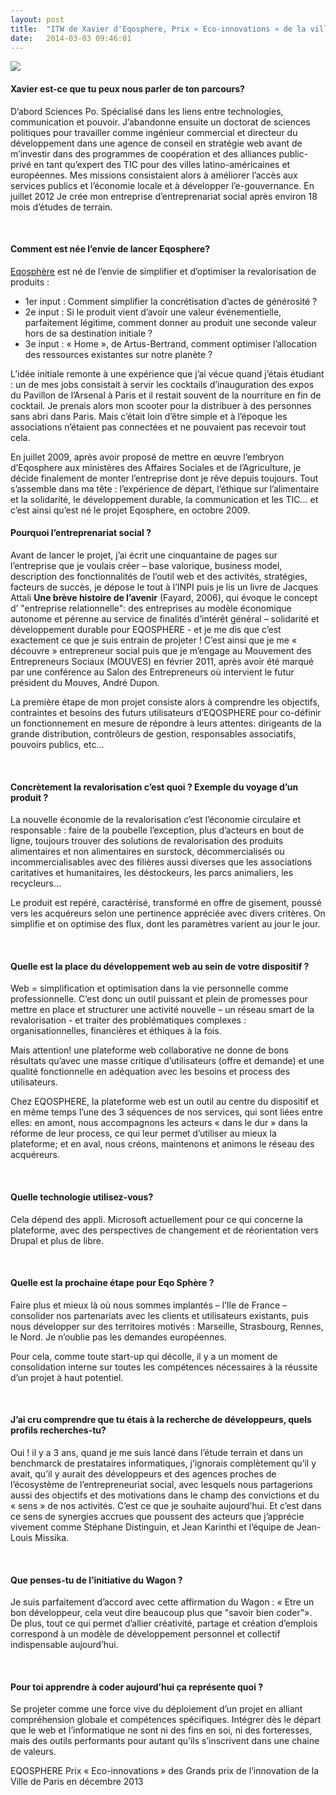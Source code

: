 ```yaml
---
layout: post
title:  "ITW de Xavier d'Eqosphere, Prix « Eco-innovations » de la ville de Paris"
date:   2014-03-03 09:46:01
---
```



<div class="row-fluid">
	<div class="span6" style="padding-right:20px;">
		<img src="https://dl.dropboxusercontent.com/u/29947758/xavier-corval.jpeg"><br/>
	</div>
	<div class="span6">
	  <h4>Xavier est-ce que tu peux nous parler de ton parcours? </h4>
	  <p>D’abord Sciences Po. Spécialisé dans les liens entre technologies, communication et pouvoir. J’abandonne  ensuite un doctorat de sciences politiques pour travailler comme ingénieur commercial et directeur du développement dans une agence de conseil en stratégie web avant de m’investir dans des programmes de coopération et des alliances public-privé en tant qu’expert des TIC pour des villes latino-américaines et européennes. Mes missions consistaient alors à améliorer l’accès aux services publics et l’économie locale et à développer l’e-gouvernance. En juillet 2012 Je crée mon entreprise d’entreprenariat social après environ 18 mois d’études de terrain.</p>	 
	</div>
</div>


<br/>


#### Comment est née l’envie de lancer Eqosphere? 

<a href="http://eqosphere.com/" target="_blank">Eqosphère</a> est né de l’envie de simplifier et d’optimiser la revalorisation de produits : 

- 1er input : Comment simplifier la concrétisation d’actes de générosité ?
- 2e input : Si le produit vient d’avoir une valeur événementielle, parfaitement légitime, comment donner au produit une seconde valeur hors de sa destination initiale ?
- 3e input : « Home », de Artus-Bertrand, comment optimiser l’allocation des ressources existantes sur notre planète ?

L’idée initiale remonte à une expérience que j’ai vécue quand j’étais étudiant : un de mes jobs consistait à servir les cocktails d’inauguration des expos du Pavillon de l’Arsenal à Paris et il restait souvent de la nourriture en fin de cocktail. Je prenais alors mon scooter pour la distribuer à des personnes sans abri dans Paris. Mais c’était loin d’être simple et à l’époque les associations n’étaient pas connectées et ne pouvaient pas recevoir tout cela.


En juillet 2009, après avoir proposé de mettre en œuvre l’embryon d’Eqosphere aux ministères des Affaires Sociales et de l’Agriculture,  je décide finalement de monter l’entreprise dont je rêve depuis toujours. Tout s’assemble dans ma tête : l’expérience de départ, l’éthique sur l’alimentaire et la solidarité, le développement durable, la communication et les TIC… et c’est ainsi qu’est né le projet Eqosphere, en octobre 2009.


#### Pourquoi l’entreprenariat social ? 

Avant de lancer le projet, j’ai écrit une cinquantaine de pages sur l’entreprise que je voulais créer – base valorique, business model, description des fonctionnalités de l’outil web et des activités, stratégies, facteurs de succès, je dépose le tout à l’INPI puis je lis un livre de Jacques Attali **Une brève histoire de l’avenir** (Fayard, 2006),  qui évoque le concept d’ "entreprise relationnelle": des entreprises au modèle économique autonome et pérenne au service de finalités d’intérêt général – solidarité et développement durable pour EQOSPHERE -   et je me dis que c’est exactement ce que je suis entrain de projeter !  C’est ainsi que je me « découvre » entrepreneur social puis que je m’engage au Mouvement des Entrepreneurs Sociaux (MOUVES) en février 2011, après avoir été marqué par une conférence au Salon des Entrepreneurs où intervient le futur président du Mouves, André Dupon.

La première étape de mon projet consiste alors à comprendre les objectifs, contraintes et besoins  des futurs utilisateurs d’EQOSPHERE pour co-définir un fonctionnement en mesure de répondre à leurs attentes: dirigeants de la grande distribution, contrôleurs de gestion, responsables associatifs, pouvoirs publics, etc… 

<br>

#### Concrètement la revalorisation c’est quoi ? Exemple du voyage d’un produit ?

La nouvelle économie de la revalorisation c’est l’économie circulaire et responsable : faire de la poubelle l’exception, plus d’acteurs en bout de ligne, toujours trouver des solutions de revalorisation des produits alimentaires et non alimentaires en surstock, décommercialisés ou incommercialisables avec des filières aussi diverses que les associations caritatives et humanitaires, les déstockeurs, les parcs animaliers, les recycleurs…

Le produit est repéré, caractérisé, transformé en offre de gisement, poussé vers les acquéreurs selon une pertinence appréciée avec divers critères. On simplifie et on optimise des flux, dont les paramètres varient au jour le jour. 


<br>

#### Quelle est la place du développement web au sein de votre dispositif ?
 
Web = simplification et optimisation dans la vie personnelle comme professionnelle. C’est donc un outil puissant et plein de promesses pour mettre en place et structurer une activité nouvelle – un réseau smart de la revalorisation - et traiter des problématiques complexes : organisationnelles, financières et éthiques à la fois. 

Mais attention! une plateforme web collaborative ne donne de bons résultats qu’avec une masse critique d’utilisateurs (offre et demande) et une qualité fonctionnelle en adéquation avec les besoins et process des utilisateurs.

Chez EQOSPHERE, la plateforme web est un outil au centre du dispositif et en même temps l’une des 3 séquences de nos services, qui sont liées entre elles: en amont, nous accompagnons les acteurs « dans le dur » dans la réforme de leur process, ce qui leur permet d’utiliser au mieux la plateforme; et en aval, nous créons, maintenons et animons le réseau des acquéreurs.


<br>

#### Quelle technologie utilisez-vous? 

Cela dépend des appli. Microsoft actuellement pour ce qui concerne la plateforme, avec des perspectives de changement et de réorientation vers Drupal et plus de libre. 

<br>

#### Quelle est la prochaine étape pour Eqo Sphère ? 

Faire plus et mieux là où nous sommes implantés – l’Ile de France – consolider nos partenariats avec les clients et utilisateurs existants, puis nous développer sur des territoires motivés : Marseille, Strasbourg, Rennes, le Nord. Je n’oublie pas les demandes européennes.

Pour cela, comme toute start-up qui décolle, il y a un moment de consolidation interne sur toutes les compétences nécessaires à la réussite d’un projet à haut potentiel.

<br> 

#### J’ai cru comprendre que tu étais à la recherche de développeurs, quels profils recherches-tu?

Oui ! il y a 3 ans, quand je me suis lancé dans l’étude terrain et dans un benchmarck de prestataires informatiques, j’ignorais complètement qu’il y avait, qu’il y aurait des développeurs et des agences proches de l’écosystème de l’entrepreneuriat social, avec lesquels nous partagerions aussi des objectifs et des motivations dans le champ des convictions et du « sens » de nos activités. C’est ce que je souhaite aujourd’hui. Et c’est dans ce sens de synergies accrues que poussent des acteurs que j’apprécie vivement comme Stéphane Distinguin, et Jean Karinthi et l’équipe de Jean-Louis Missika.

<br>

#### Que penses-tu de l’initiative du Wagon ?

Je suis parfaitement d’accord avec cette affirmation du Wagon : « Etre un bon développeur, cela veut dire beaucoup plus que "savoir bien coder"». De plus, tout ce qui permet d’allier créativité, partage et création d’emplois correspond à un modèle de développement personnel et collectif indispensable aujourd’hui.

<br>

#### Pour toi apprendre à coder aujourd’hui ça représente quoi ?

Se projeter comme une force vive du déploiement d’un projet en alliant compréhension globale et compétences spécifiques. Intégrer dès le départ que le web et l’informatique ne sont ni des fins en soi, ni des forteresses, mais des outils performants pour autant qu’ils s’inscrivent dans une chaine de valeurs.

EQOSPHERE Prix « Eco-innovations » des Grands prix de l’innovation de la Ville de Paris en décembre 2013

<br>
